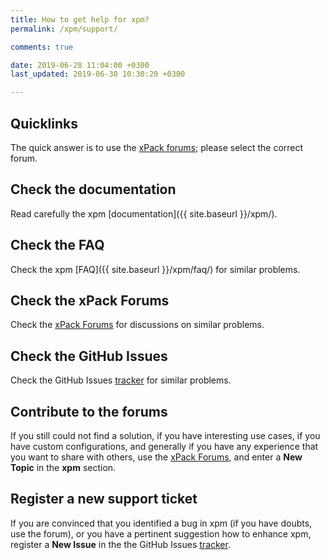 ```yaml
---
title: How to get help for xpm?
permalink: /xpm/support/

comments: true

date: 2019-06-28 11:04:00 +0300
last_updated: 2019-06-30 10:30:20 +0300

---
```


## Quicklinks

The quick answer is to use the 
[xPack forums](https://www.tapatalk.com/groups/xpack/); please select 
the correct forum.

## Check the documentation

Read carefully the xpm [documentation]({{ site.baseurl }}/xpm/).

## Check the FAQ

Check the xpm [FAQ]({{ site.baseurl }}/xpm/faq/) for similar problems.

## Check the xPack Forums

Check the [xPack Forums](https://www.tapatalk.com/groups/xpack/) for 
discussions on similar problems.

## Check the GitHub Issues

Check the GitHub Issues 
[tracker](https://github.com/xpack/xpm-js/issues/) for 
similar problems.

## Contribute to the forums

If you still could not find a solution, if you have interesting use 
cases, if you have custom configurations, and generally if you have 
any experience that you want to share with others, use the 
[xPack Forums](https://www.tapatalk.com/groups/xpack/), 
and enter a **New Topic** in the **xpm** section.

## Register a new support ticket

If you are convinced that you identified a bug in xpm 
(if you have doubts, use the forum), 
or you have a pertinent suggestion how to enhance xpm, 
register a **New Issue** in the the GitHub Issues 
[tracker](https://github.com/xpack/xpm-js/issues/issues/).

